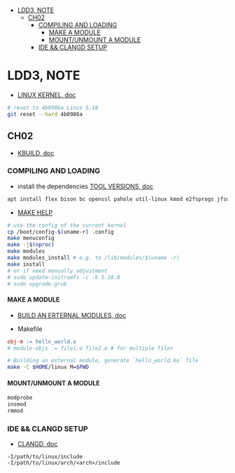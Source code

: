 - [LDD3, NOTE](#ldd3-note)
  - [CH02](#ch02)
    - [COMPILING AND LOADING](#compiling-and-loading)
      - [MAKE A MODULE](#make-a-module)
      - [MOUNT/UNMOUNT A MODULE](#mountunmount-a-module)
    - [IDE \&\& CLANGD SETUP](#ide--clangd-setup)


# LDD3, NOTE

- [LINUX KERNEL, doc](https://docs.kernel.org/)

```sh
# reset to 4b0986a Linux 5.18
git reset --hard 4b0986a
```

## CH02

- [KBUILD, doc](https://github.com/penLab101/linux/tree/5.18/Documentation/kbuild)


### COMPILING AND LOADING

- install the dependencies [TOOL VERSIONS, doc](https://github.com/penLab101/linux/blob/5.18/Documentation/process/changes.rst)

```sh
apt install flex bison bc openssl pahole util-linux kmod e2fsprogs jfsutils reiserfsprogs xfsprogs squashfs-tools btrfs-progs procps udev iptables nfs-common libssl-dev libelf-dev
```

- [MAKE HELP](https://github.com/penLab101/linux/blob/5.18/Documentation/kbuild/kconfig.rst)

```sh
# use the config of the current kernel
cp /boot/config-$(uname-r) .config
make menuconfig
make -j$(nproc)
make modules
make modules_install # e.g. to /lib/modules/$(uname -r)
make install
# or if need manually adjustment
# sudo update-initramfs -c -k 5.18.0
# sudo upgrade-grub
```

#### MAKE A MODULE

- [BUILD AN ERTERNAL MODULES, doc](https://github.com/penLab101/linux/blob/5.18/Documentation/kbuild/modules.rst)

- Makefile

```Makefile
obj-m := hello_world.o
# module-objs := file1.o file2.o # for multiple files
```

```sh
# Building an external module, generate `hello_world.ko` file
make -C $HOME/linux M=$PWD
```

#### MOUNT/UNMOUNT A MODULE

```sh
modprobe
insmod
rmmod
```

### IDE && CLANGD SETUP

- [CLANGD, doc](https://clangd.llvm.org/installation)

```compile_flags
-I/path/to/linux/include
-I/path/to/linux/arch/<arch>/include
```

